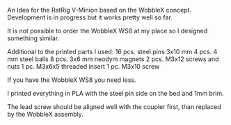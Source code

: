 An Idea for the RatRig V-Minion based on the WobbleX concept.
Development is in progress but it works pretty well so far.

It is not possible to order the WobbleX WS8 at my place so I designed something similar.

Additional to the printed parts I used:
16 pcs. steel pins 3x10 mm
4 pcs. 4 mm steel balls
8 pcs. 3x6 mm neodym magnets
2 pcs. M3x12 screws and nuts
1 pc. M3x6x5 threaded insert
1 pc. M3x10 screw

If you have the WobbleX WS8 you need less.

I printed everything in PLA with the steel pin side on the bed and 1mm brim.

The lead screw should be aligned well with the coupler first, than replaced by the WobbleX assembly.
